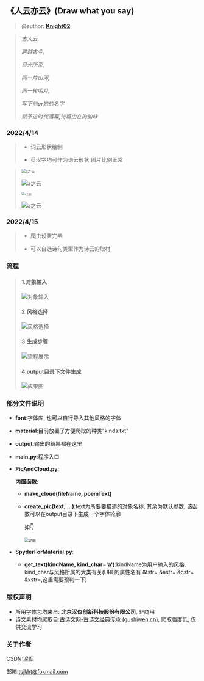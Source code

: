 ## 《人云亦云》(Draw what you say)

> @author: **[Knight02](https://gitee.com/knight-02)** 

> *古人云,* 
>
> *跨越古今,* 
>
> *目光所及,* 
>
> *同一片山河,*
>
> *同一轮明月,*
>
> *写下他**or**她的名字*
>
> *赋予这时代落幕,诗篇由在的韵味*



### 2022/4/14

> * 词云形状绘制
> 
>* 英汉字均可作为词云形状,图片比例正常

> <img src="./example(演示图片,非项目文件)/0/ab之云.jpg" alt="a之云" style="zoom:67%;" />
> 
>![a之云](./example(演示图片,非项目文件)/0/abcd之云.jpg)
> 
> <img src="./example(演示图片,非项目文件)/0/哈之云.jpg" alt="a之云" style="zoom: 50%;" />
> 
> ![a之云](./example(演示图片,非项目文件)/0/哈哈之云.jpg)
> 
>
> 
>
> 



### 2022/4/15

> * 爬虫设置完毕
> 
>* 可以自选诗句类型作为诗云的取材

### 流程



> #### 1.对象输入
>
> ![对象输入](./example(演示图片,非项目文件)/1/对象输入.png)
>
> #### 2.风格选择
>
> ![风格选择](./example(演示图片,非项目文件)/1/风格选择.png)
>
> #### 3.生成步骤
>
> ![流程展示](./example(演示图片,非项目文件)/1/流程展示.png)
>
> #### 4.output目录下文件生成
>
> ![成果图](./example(演示图片,非项目文件)/1/成果图.jpg)



### 部分文件说明

* **font**:字体库, 也可以自行导入其他风格的字体

* **material**:目前放置了方便爬取的种类"kinds.txt"

* **output**:输出的结果都在这里

* **main.py**:程序入口

* **PicAndCloud.py**:

  **内置函数:**

  * **make_cloud(fileName, poemText)** 

  * **create_pic(text, ...)**:text为所要要描述的对象名称, 其余为默认参数, 该函数可以在output目录下生成一个字体轮廓

    如👇

    <img src="./example(演示图片,非项目文件)/1/泥烟.jpg" alt="泥烟" style="zoom:67%;" />

* **SpyderForMaterial.py**:
  * **get_text(kindName, kind_char='a')**:kindName为用户输入的风格, kind_char与风格所属的大类有关(URL的属性名有 &tstr=  &astr=  &cstr=  &xstr=,这里需要预判一下)

### 版权声明

* 所用字体包均来自: **北京汉仪创新科技股份有限公司**, 非商用
* 诗文素材均爬取自:[古诗文网-古诗文经典传承 (gushiwen.cn)](https://www.gushiwen.cn/), 爬取强度低, 仅供交流学习



### 关于作者

CSDN:[泥烟](https://blog.csdn.net/qq_39391544)

邮箱:tsjkht@foxmail.com
